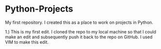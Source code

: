 # Python-Projects
My first repository. I created this as a place to work on projects in Python. 

1.) This is my first edit. I cloned the repo to my local machine so that I could make
	an edit and subsequently push it back to the repo on GitHub.
	I used VIM to make this edit.

